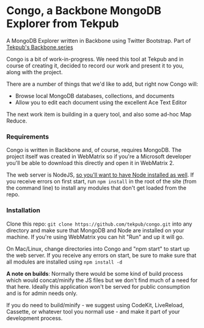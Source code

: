 Congo, a Backbone MongoDB Explorer from Tekpub
=====

A MongoDB Explorer written in Backbone using Twitter Bootstrap. Part of [Tekpub's Backbone.series](http://tekpub.com/productions/backbone)

Congo is a bit of work-in-progress. We need this tool at Tekpub and in course of creating it, decided to record our work and present it to you, along with the project.

There are a number of things that we'd like to add, but right now Congo will:

 - Browse local MongoDB databases, collections, and documents
 - Allow you to edit each document using the excellent Ace Text Editor

The next work item is building in a query tool, and also some ad-hoc Map Reduce.

### Requirements
Congo is written in Backbone and, of course, requires MongoDB. The project itself was created in WebMatrix so if you're a Microsoft developer you'll be able to download this directly and open it in WebMatrix 2.

The web server is NodeJS, [so you'll want to have Node installed as well](http://nodejs.org). If you receive errors on first start, run `npm install` in the root of the site (from the command line) to install any modules that don't get loaded from the repo.

### Installation
Clone this repo: `git clone https://github.com/tekpub/congo.git` into any directory and make sure that MongoDB and Node are installed on your machine. If you're using WebMatrix you can hit "Run" and up it will go.

On Mac/Linux, change directories into Congo and "npm start" to start up the web server. If you receive any errors on start, be sure to make sure that all modules are installed using `npm install -d`

**A note on builds**: Normally there would be some kind of build process which would concat/minify the JS files but we don't find much of a need for that here. Ideally this application won't be served for public consumption and is for admin needs only.

If you do need to build/minify - we suggest using CodeKit, LiveReload, Cassette, or whatever tool you normall use - and make it part of your development process.

